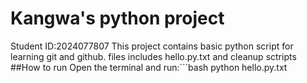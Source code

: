 # Kangwa's python project
Student ID:2024077807
This project contains basic python script for learning git and github. files includes hello.py.txt and cleanup sctripts
##How to run
Open the terminal and run:```bash
python hello.py.txt
